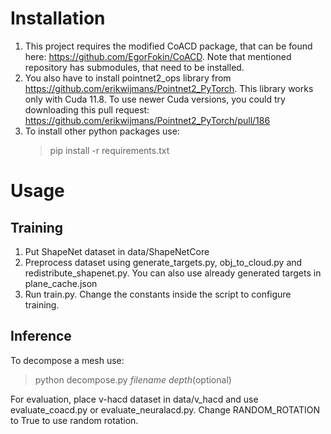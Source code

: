 # Installation

1. This project requires the modified CoACD package, that can be found here: <https://github.com/EgorFokin/CoACD>. Note that mentioned repository has submodules, that need to be installed.
2. You also have to install pointnet2_ops library from https://github.com/erikwijmans/Pointnet2_PyTorch. This library works only with Cuda 11.8. To use newer Cuda versions, you could try downloading this pull request: https://github.com/erikwijmans/Pointnet2_PyTorch/pull/186
3. To install other python packages use:
   > pip install -r requirements.txt

# Usage

## Training

1. Put ShapeNet dataset in data/ShapeNetCore
2. Preprocess dataset using generate_targets.py, obj_to_cloud.py and redistribute_shapenet.py. You can also use already generated targets in plane_cache.json
3. Run train.py. Change the constants inside the script to configure training.

## Inference

To decompose a mesh use:

> python decompose.py _filename_ _depth_(optional)

For evaluation, place v-hacd dataset in data/v_hacd and use evaluate_coacd.py or evaluate_neuralacd.py. Change RANDOM_ROTATION to True to use random rotation.
